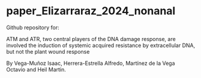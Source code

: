 # paper_Elizarraraz_2024_nonanal
Github repository for:

ATM and ATR, two central players of the DNA damage response, are involved the induction of systemic acquired resistance by extracellular DNA, but not the plant wound response

By Vega-Muñoz Isaac, Herrera-Estrella Alfredo, Martínez de la Vega Octavio and Heil Martin.

